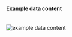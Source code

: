 <h4>Example data content</h4>
<br><img src="specialty-rx-allergyintolerance-1.png" alt="example data content"/><br><br>
